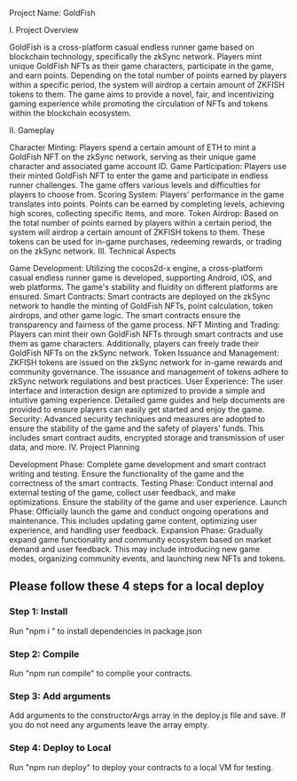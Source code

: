 
Project Name: GoldFish

I. Project Overview

GoldFish is a cross-platform casual endless runner game based on blockchain technology, specifically the zkSync network. Players mint unique GoldFish NFTs as their game characters, participate in the game, and earn points. Depending on the total number of points earned by players within a specific period, the system will airdrop a certain amount of ZKFISH tokens to them. The game aims to provide a novel, fair, and incentivizing gaming experience while promoting the circulation of NFTs and tokens within the blockchain ecosystem.

II. Gameplay

Character Minting: Players spend a certain amount of ETH to mint a GoldFish NFT on the zkSync network, serving as their unique game character and associated game account ID.
Game Participation: Players use their minted GoldFish NFT to enter the game and participate in endless runner challenges. The game offers various levels and difficulties for players to choose from.
Scoring System: Players' performance in the game translates into points. Points can be earned by completing levels, achieving high scores, collecting specific items, and more.
Token Airdrop: Based on the total number of points earned by players within a certain period, the system will airdrop a certain amount of ZKFISH tokens to them. These tokens can be used for in-game purchases, redeeming rewards, or trading on the zkSync network.
III. Technical Aspects

Game Development: Utilizing the cocos2d-x engine, a cross-platform casual endless runner game is developed, supporting Android, iOS, and web platforms. The game's stability and fluidity on different platforms are ensured.
Smart Contracts: Smart contracts are deployed on the zkSync network to handle the minting of GoldFish NFTs, point calculation, token airdrops, and other game logic. The smart contracts ensure the transparency and fairness of the game process.
NFT Minting and Trading: Players can mint their own GoldFish NFTs through smart contracts and use them as game characters. Additionally, players can freely trade their GoldFish NFTs on the zkSync network.
Token Issuance and Management: ZKFISH tokens are issued on the zkSync network for in-game rewards and community governance. The issuance and management of tokens adhere to zkSync network regulations and best practices.
User Experience: The user interface and interaction design are optimized to provide a simple and intuitive gaming experience. Detailed game guides and help documents are provided to ensure players can easily get started and enjoy the game.
Security: Advanced security techniques and measures are adopted to ensure the stability of the game and the safety of players' funds. This includes smart contract audits, encrypted storage and transmission of user data, and more.
IV. Project Planning

Development Phase: Complete game development and smart contract writing and testing. Ensure the functionality of the game and the correctness of the smart contracts.
Testing Phase: Conduct internal and external testing of the game, collect user feedback, and make optimizations. Ensure the stability of the game and user experience.
Launch Phase: Officially launch the game and conduct ongoing operations and maintenance. This includes updating game content, optimizing user experience, and handling user feedback.
Expansion Phase: Gradually expand game functionality and community ecosystem based on market demand and user feedback. This may include introducing new game modes, organizing community events, and launching new NFTs and tokens.



## Please follow these 4 steps for a local deploy


### Step 1: Install

Run "npm i " to install dependencies in package.json


### Step 2: Compile

Run "npm run compile" to compile your contracts.

### Step 3: Add arguments

Add arguments to the constructorArgs array in the deploy.js file and save.  If you do not need any arguments leave the array empty.

### Step 4: Deploy to Local

Run "npm run deploy" to deploy your contracts to a local VM for testing.


